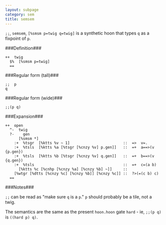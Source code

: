 ```yaml
---
layout: subpage
category: sem
title: semsem
---
```


`;;`, `semsem`, `[%smsm p=twig q=twig]` is a synthetic hoon that
types `q` as a fixpoint of `p`.

###Definition###

    ++  twig  
      $%  [%smsm p=twig]
      ==

###Regular form (tall)###

    ;;  p
    q

###Regular form (wide)###

    ;;(p q)

###Expansion###
    
    ++  open
      ^-  twig
      ?-    gen
          [%smsm *]
        :+  %tsgr  [%ktts %v ~ 1]                        ::  =>  v=.
        :+  %tsls  [%ktts %a [%tsgr [%cnzy %v] p.gen]]   ::  =+  a==>(v {p.gen})
        :+  %tsls  [%ktts %b [%tsgr [%cnzy %v] q.gen]]   ::  =+  b==>(v {q.gen})
        :+  %tsls                                        ::  =+  c=(a b)
          [%ktts %c [%cnhp [%cnzy %a] [%cnzy %b] ~]]     ::
        [%wtgr [%dtts [%cnzy %c] [%cnzy %b]] [%cnzy %c]] ::  ?>(=(c b) c)
      ==

###Notes###

`;;` can be read as "make sure `q` is a `p`."  `p` should probably be
a tile, not a twig.

The semantics are the same as the present `hoon.hoon` gate
`hard` - ie, `;;(p q)` is `((hard p) q)`.
